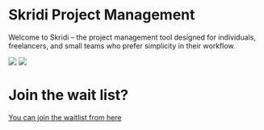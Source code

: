 # Skridi Project Management
Welcome to Skridi – the project management tool designed for individuals, freelancers, and small teams who prefer simplicity in their workflow.

![](https://skridi.pro/images/screenshots/thread-list.png)
![](https://skridi.pro/images/screenshots/projects-01.png)

# Join the wait list?

[You can join the waitlist from here](https://forms.gle/gANAJQ5UvbxYYcx68)
